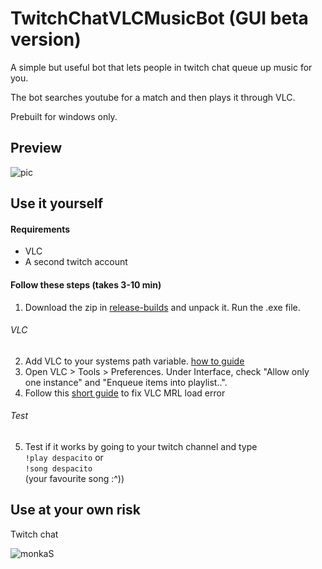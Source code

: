 # TwitchChatVLCMusicBot (GUI beta version)
A simple but useful bot that lets people in twitch chat queue up music for you.

The bot searches youtube for a match and then plays it through VLC.

Prebuilt for windows only.

## Preview

![pic](https://i.imgur.com/jKOKXuB.gif)

## Use it yourself

#### Requirements

* VLC
* A second twitch account

#### Follow these steps (takes 3-10 min)


1. Download the zip in [release-builds](https://github.com/MonsterMannen/TwitchChatVLCMusicBot/tree/electron-pkg/release-builds) and unpack it. Run the .exe file.  


###### VLC

2. Add VLC to your systems path variable. [how to guide](https://www.architectryan.com/2018/03/17/add-to-the-path-on-windows-10/)
3. Open VLC > Tools > Preferences. Under Interface, check "Allow only one instance" and "Enqueue items into playlist..".
4. Follow this [short guide](https://www.latecnosfera.com/2016/10/vlc-unable-to-open-mrl.html) to fix VLC MRL load error


###### Test
5. Test if it works by going to your twitch channel and type  
`!play despacito` or  
`!song despacito`  
(your favourite song :^))

## Use at your own risk

Twitch chat

![monkaS](https://img.fireden.net/v/image/1515/48/1515481692689.png)
